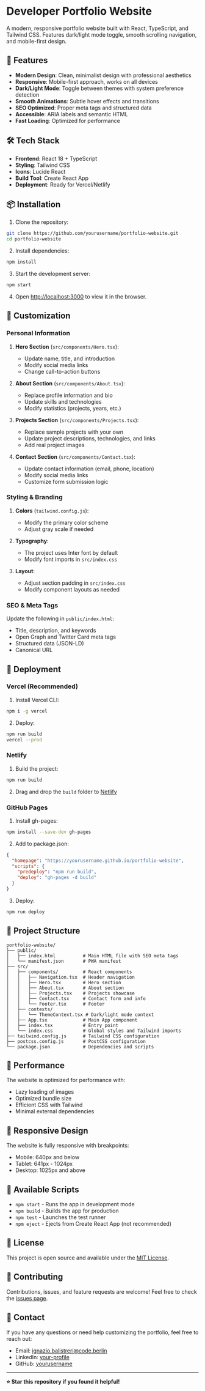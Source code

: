 # Developer Portfolio Website

A modern, responsive portfolio website built with React, TypeScript, and Tailwind CSS. Features dark/light mode toggle, smooth scrolling navigation, and mobile-first design.

## 🚀 Features

- **Modern Design**: Clean, minimalist design with professional aesthetics
- **Responsive**: Mobile-first approach, works on all devices
- **Dark/Light Mode**: Toggle between themes with system preference detection
- **Smooth Animations**: Subtle hover effects and transitions
- **SEO Optimized**: Proper meta tags and structured data
- **Accessible**: ARIA labels and semantic HTML
- **Fast Loading**: Optimized for performance

## 🛠 Tech Stack

- **Frontend**: React 18 + TypeScript
- **Styling**: Tailwind CSS
- **Icons**: Lucide React
- **Build Tool**: Create React App
- **Deployment**: Ready for Vercel/Netlify

## 📦 Installation

1. Clone the repository:

```bash
git clone https://github.com/yourusername/portfolio-website.git
cd portfolio-website
```

2. Install dependencies:

```bash
npm install
```

3. Start the development server:

```bash
npm start
```

4. Open [http://localhost:3000](http://localhost:3000) to view it in the browser.

## 🎨 Customization

### Personal Information

1. **Hero Section** (`src/components/Hero.tsx`):

   - Update name, title, and introduction
   - Modify social media links
   - Change call-to-action buttons

2. **About Section** (`src/components/About.tsx`):

   - Replace profile information and bio
   - Update skills and technologies
   - Modify statistics (projects, years, etc.)

3. **Projects Section** (`src/components/Projects.tsx`):

   - Replace sample projects with your own
   - Update project descriptions, technologies, and links
   - Add real project images

4. **Contact Section** (`src/components/Contact.tsx`):
   - Update contact information (email, phone, location)
   - Modify social media links
   - Customize form submission logic

### Styling & Branding

1. **Colors** (`tailwind.config.js`):

   - Modify the primary color scheme
   - Adjust gray scale if needed

2. **Typography**:

   - The project uses Inter font by default
   - Modify font imports in `src/index.css`

3. **Layout**:
   - Adjust section padding in `src/index.css`
   - Modify component layouts as needed

### SEO & Meta Tags

Update the following in `public/index.html`:

- Title, description, and keywords
- Open Graph and Twitter Card meta tags
- Structured data (JSON-LD)
- Canonical URL

## 🚀 Deployment

### Vercel (Recommended)

1. Install Vercel CLI:

```bash
npm i -g vercel
```

2. Deploy:

```bash
npm run build
vercel --prod
```

### Netlify

1. Build the project:

```bash
npm run build
```

2. Drag and drop the `build` folder to [Netlify](https://netlify.com)

### GitHub Pages

1. Install gh-pages:

```bash
npm install --save-dev gh-pages
```

2. Add to package.json:

```json
{
  "homepage": "https://yourusername.github.io/portfolio-website",
  "scripts": {
    "predeploy": "npm run build",
    "deploy": "gh-pages -d build"
  }
}
```

3. Deploy:

```bash
npm run deploy
```

## 📁 Project Structure

```
portfolio-website/
├── public/
│   ├── index.html          # Main HTML file with SEO meta tags
│   └── manifest.json       # PWA manifest
├── src/
│   ├── components/         # React components
│   │   ├── Navigation.tsx  # Header navigation
│   │   ├── Hero.tsx        # Hero section
│   │   ├── About.tsx       # About section
│   │   ├── Projects.tsx    # Projects showcase
│   │   ├── Contact.tsx     # Contact form and info
│   │   └── Footer.tsx      # Footer
│   ├── contexts/
│   │   └── ThemeContext.tsx # Dark/light mode context
│   ├── App.tsx             # Main App component
│   ├── index.tsx           # Entry point
│   └── index.css           # Global styles and Tailwind imports
├── tailwind.config.js      # Tailwind CSS configuration
├── postcss.config.js       # PostCSS configuration
└── package.json            # Dependencies and scripts
```

## 🎯 Performance

The website is optimized for performance with:

- Lazy loading of images
- Optimized bundle size
- Efficient CSS with Tailwind
- Minimal external dependencies

## 📱 Responsive Design

The website is fully responsive with breakpoints:

- Mobile: 640px and below
- Tablet: 641px - 1024px
- Desktop: 1025px and above

## 🔧 Available Scripts

- `npm start` - Runs the app in development mode
- `npm build` - Builds the app for production
- `npm test` - Launches the test runner
- `npm eject` - Ejects from Create React App (not recommended)

## 📄 License

This project is open source and available under the [MIT License](LICENSE).

## 🤝 Contributing

Contributions, issues, and feature requests are welcome! Feel free to check the [issues page](https://github.com/yourusername/portfolio-website/issues).

## 📧 Contact

If you have any questions or need help customizing the portfolio, feel free to reach out:

- Email: ignazio.balistreri@code.berlin
- LinkedIn: [your-profile](https://linkedin.com/in/ignazio-balistreri)
- GitHub: [yourusername](https://github.com/Ignazio-00)

---

**⭐ Star this repository if you found it helpful!**

